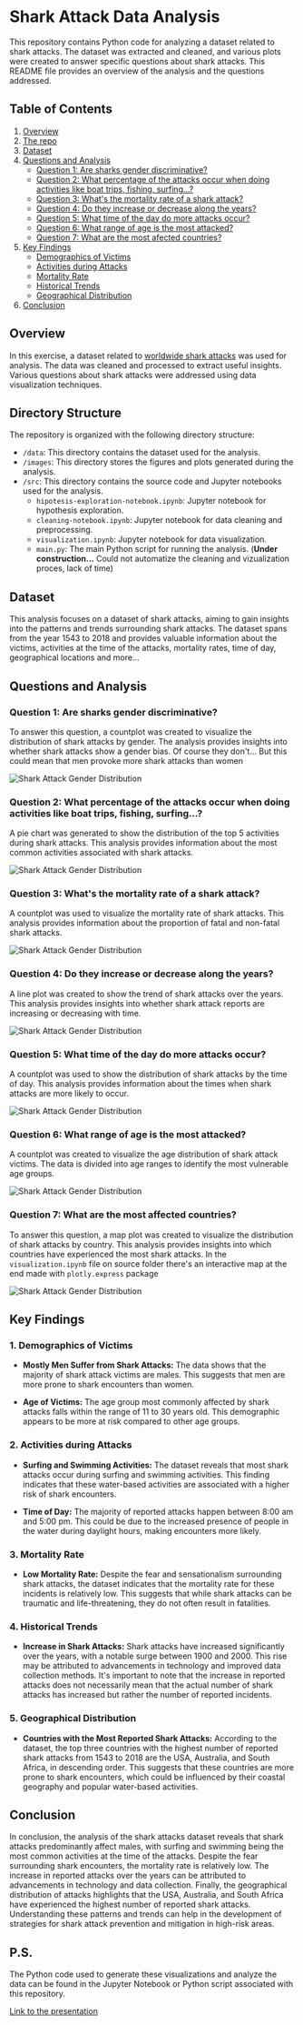 # Shark Attack Data Analysis
This repository contains Python code for analyzing a dataset related to shark attacks. The dataset was extracted and cleaned, and various plots were created to answer specific questions about shark attacks. This README file provides an overview of the analysis and the questions addressed.

## Table of Contents

1. [Overview](#overview)
2. [The repo](#directory-structure)
2. [Dataset](#dataset)
3. [Questions and Analysis](#questions-and-analysis)
    - [Question 1: Are sharks gender discriminative?](#question-1-are-sharks-gender-discriminative)
    - [Question 2: What percentage of the attacks occur when doing activities like boat trips, fishing, surfing...?](#question-2-what-percentage-of-the-attacks-occur-when-doing-activities-like-boat-trips-fishing-surfing)
    - [Question 3: What's the mortality rate of a shark attack?](#question-3-whats-the-mortality-rate-of-a-shark-attack)
    - [Question 4: Do they increase or decrease along the years?](#question-4-do-they-increase-or-decrease-along-the-years)
    - [Question 5: What time of the day do more attacks occur?](#question-5-what-time-of-the-day-do-more-attacks-occur)
    - [Question 6: What range of age is the most attacked?](#question-6-what-range-of-age-is-the-most-attacked)
    - [Question 7: What are the most afected countries?](#question-7-what-are-the-most-afetcted-countries)
5. [Key Findings](#key-findings)
    - [Demographics of Victims](#demographics-of-victims)
    - [Activities during Attacks](#activities-during-attacks)
    - [Mortality Rate](#mortality-rate)
    - [Historical Trends](#historical-trends)
    - [Geographical Distribution](#geographical-distribution)
6. [Conclusion](#conclusion)

## Overview
In this exercise, a dataset related to [worldwide shark attacks](https://www.kaggle.com/datasets/teajay/global-shark-attacks/discussion) was used for analysis. The data was cleaned and processed to extract useful insights. Various questions about shark attacks were addressed using data visualization techniques.

## Directory Structure

The repository is organized with the following directory structure:

- `/data`: This directory contains the dataset used for the analysis.
- `/images`: This directory stores the figures and plots generated during the analysis.
- `/src`: This directory contains the source code and Jupyter notebooks used for the analysis.
  - `hipotesis-exploration-notebook.ipynb`: Jupyter notebook for hypothesis exploration.
  - `cleaning-notebook.ipynb`: Jupyter notebook for data cleaning and preprocessing.
  - `visualization.ipynb`: Jupyter notebook for data visualization.
  - `main.py`: The main Python script for running the analysis. (**Under construction...** Could not automatize the cleaning and vizualization proces, lack of time)

## Dataset
This analysis focuses on a dataset of shark attacks, aiming to gain insights into the patterns and trends surrounding shark attacks. The dataset spans from the year 1543 to 2018 and provides valuable information about the victims, activities at the time of the attacks, mortality rates, time of day, geographical locations and more...

## Questions and Analysis
### Question 1: Are sharks gender discriminative?
To answer this question, a countplot was created to visualize the distribution of shark attacks by gender. The analysis provides insights into whether shark attacks show a gender bias. Of course they don't... But this could mean that men provoke more shark attacks than women

![Shark Attack Gender Distribution](images/shark_attacks_gender.png)

### Question 2: What percentage of the attacks occur when doing activities like boat trips, fishing, surfing...?
A pie chart was generated to show the distribution of the top 5 activities during shark attacks. This analysis provides information about the most common activities associated with shark attacks.

![Shark Attack Gender Distribution](images/shark_attacks_per_activity.png)

### Question 3: What's the mortality rate of a shark attack?
A countplot was used to visualize the mortality rate of shark attacks. This analysis provides information about the proportion of fatal and non-fatal shark attacks.

![Shark Attack Gender Distribution](images/shark_attacks_fatality.png)

### Question 4: Do they increase or decrease along the years?
A line plot was created to show the trend of shark attacks over the years. This analysis provides insights into whether shark attack reports are increasing or decreasing with time.

![Shark Attack Gender Distribution](images/shark_attacks_over_years.png)

### Question 5: What time of the day do more attacks occur?
A countplot was used to show the distribution of shark attacks by the time of day. This analysis provides information about the times when shark attacks are more likely to occur.

![Shark Attack Gender Distribution](images/shark_attacks_by_time.png)

### Question 6: What range of age is the most attacked?
A countplot was created to visualize the age distribution of shark attack victims. The data is divided into age ranges to identify the most vulnerable age groups.

![Shark Attack Gender Distribution](images/shark_attacks_victim_ages.png)

### Question 7: What are the most affected countries?
To answer this question, a map plot was created to visualize the distribution of shark attacks by country. This analysis provides insights into which countries have experienced the most shark attacks. In the `visualization.ipynb` file on source folder there's an interactive map at the end made with `plotly.express` package

![Shark Attack Gender Distribution](images/attacks_per_country.png)

## Key Findings

### 1. Demographics of Victims
   - **Mostly Men Suffer from Shark Attacks:** The data shows that the majority of shark attack victims are males. This suggests that men are more prone to shark encounters than women.

   - **Age of Victims:** The age group most commonly affected by shark attacks falls within the range of 11 to 30 years old. This demographic appears to be more at risk compared to other age groups.

### 2. Activities during Attacks
   - **Surfing and Swimming Activities:** The dataset reveals that most shark attacks occur during surfing and swimming activities. This finding indicates that these water-based activities are associated with a higher risk of shark encounters.

   - **Time of Day:** The majority of reported attacks happen between 8:00 am and 5:00 pm. This could be due to the increased presence of people in the water during daylight hours, making encounters more likely.

### 3. Mortality Rate
   - **Low Mortality Rate:** Despite the fear and sensationalism surrounding shark attacks, the dataset indicates that the mortality rate for these incidents is relatively low. This suggests that while shark attacks can be traumatic and life-threatening, they do not often result in fatalities.

### 4. Historical Trends
   - **Increase in Shark Attacks:** Shark attacks have increased significantly over the years, with a notable surge between 1900 and 2000. This rise may be attributed to advancements in technology and improved data collection methods. It's important to note that the increase in reported attacks does not necessarily mean that the actual number of shark attacks has increased but rather the number of reported incidents.

### 5. Geographical Distribution
   - **Countries with the Most Reported Shark Attacks:** According to the dataset, the top three countries with the highest number of reported shark attacks from 1543 to 2018 are the USA, Australia, and South Africa, in descending order. This suggests that these countries are more prone to shark encounters, which could be influenced by their coastal geography and popular water-based activities.

## Conclusion
In conclusion, the analysis of the shark attacks dataset reveals that shark attacks predominantly affect males, with surfing and swimming being the most common activities at the time of the attacks. Despite the fear surrounding shark encounters, the mortality rate is relatively low. The increase in reported attacks over the years can be attributed to advancements in technology and data collection. Finally, the geographical distribution of attacks highlights that the USA, Australia, and South Africa have experienced the highest number of reported shark attacks. Understanding these patterns and trends can help in the development of strategies for shark attack prevention and mitigation in high-risk areas.

## P.S.
The Python code used to generate these visualizations and analyze the data can be found in the Jupyter Notebook or Python script associated with this repository.

[Link to the presentation ](https://www.canva.com/design/DAFyHXYu29w/IWmQt43FoKd39QzxxvzV5A/edit?utm_content=DAFyHXYu29w&utm_campaign=designshare&utm_medium=link2&utm_source=sharebutton)